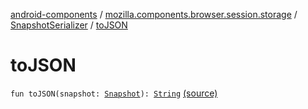 [android-components](../../index.md) / [mozilla.components.browser.session.storage](../index.md) / [SnapshotSerializer](index.md) / [toJSON](./to-j-s-o-n.md)

# toJSON

`fun toJSON(snapshot: `[`Snapshot`](../../mozilla.components.browser.session/-session-manager/-snapshot/index.md)`): `[`String`](https://kotlinlang.org/api/latest/jvm/stdlib/kotlin/-string/index.html) [(source)](https://github.com/mozilla-mobile/android-components/blob/master/components/browser/session/src/main/java/mozilla/components/browser/session/storage/SnapshotSerializer.kt#L29)